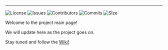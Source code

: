 ***
![License](https://img.shields.io/bower/l/bootstrap) ![Issues](https://img.shields.io/github/issues/akarakoc/SWE574) ![Contributors](https://img.shields.io/github/contributors/akarakoc/SWE574) ![Commits](https://img.shields.io/github/commit-activity/m/akarakoc/SWE574) ![Sİze](https://img.shields.io/github/languages/code-size/akarakoc/SWE574)  

Welcome to the project main page!

We will update here as the project goes on.

Stay tuned and follow the [Wiki!](https://github.com/akarakoc/SWE574/wiki)
